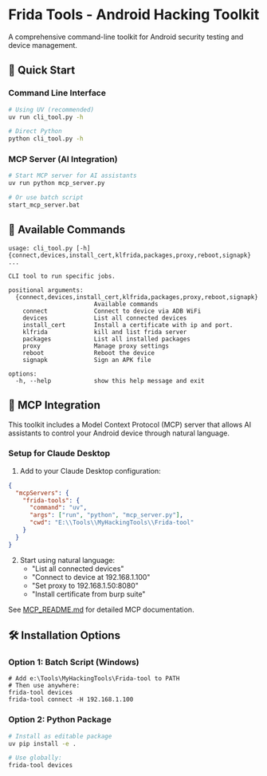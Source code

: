 # Frida Tools - Android Hacking Toolkit

A comprehensive command-line toolkit for Android security testing and device management.

## 🚀 Quick Start

### Command Line Interface
```bash
# Using UV (recommended)
uv run cli_tool.py -h

# Direct Python
python cli_tool.py -h
```

### MCP Server (AI Integration)
```bash
# Start MCP server for AI assistants
uv run python mcp_server.py

# Or use batch script
start_mcp_server.bat
```

## 📱 Available Commands

```shell
usage: cli_tool.py [-h] {connect,devices,install_cert,klfrida,packages,proxy,reboot,signapk} ...

CLI tool to run specific jobs.

positional arguments:
  {connect,devices,install_cert,klfrida,packages,proxy,reboot,signapk}
                        Available commands
    connect             Connect to device via ADB WiFi
    devices             List all connected devices
    install_cert        Install a certificate with ip and port.
    klfrida             kill and list frida server
    packages            List all installed packages
    proxy               Manage proxy settings
    reboot              Reboot the device
    signapk             Sign an APK file

options:
  -h, --help            show this help message and exit
```

## 🤖 MCP Integration

This toolkit includes a Model Context Protocol (MCP) server that allows AI assistants to control your Android device through natural language.

### Setup for Claude Desktop
1. Add to your Claude Desktop configuration:
```json
{
  "mcpServers": {
    "frida-tools": {
      "command": "uv",
      "args": ["run", "python", "mcp_server.py"],
      "cwd": "E:\\Tools\\MyHackingTools\\Frida-tool"
    }
  }
}
```

2. Start using natural language:
   - "List all connected devices"
   - "Connect to device at 192.168.1.100"
   - "Set proxy to 192.168.1.50:8080"
   - "Install certificate from burp suite"

See [MCP_README.md](MCP_README.md) for detailed MCP documentation.

## 🛠️ Installation Options

### Option 1: Batch Script (Windows)
```batch
# Add e:\Tools\MyHackingTools\Frida-tool to PATH
# Then use anywhere:
frida-tool devices
frida-tool connect -H 192.168.1.100
```

### Option 2: Python Package
```bash
# Install as editable package
uv pip install -e .

# Use globally:
frida-tool devices
```
